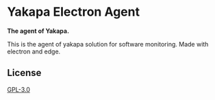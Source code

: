 # Yakapa Electron Agent

**The agent of Yakapa.**

This is the agent of yakapa solution for software monitoring. Made with electron and edge.

## License

[GPL-3.0](LICENSE)
